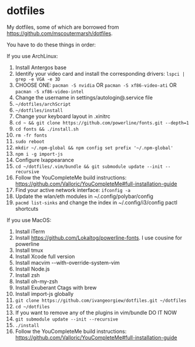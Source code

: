 # dotfiles
My dotfiles, some of which are borrowed from https://github.com/mscoutermarsh/dotfiles.

You have to do these things in order:

If you use ArchLinux:
1) Install Antergos base
2) Identify your video card and install the corresponding drivers: `lspci | grep -e VGA -e 3D`
3) CHOOSE ONE: `pacman -S nvidia` OR `pacman -S xf86-video-ati` OR `pacman -S xf86-video-intel`
4) Change the username in settings/autologin@.service file
5) `~/dotfiles/archScript`
6) `~/dotfiles/install`
7) Change your keyboard layout in .xinitrc
8) `cd ~ && git clone https://github.com/powerline/fonts.git --depth=1`
9) `cd fonts && ./install.sh`
10) `rm -fr fonts`
11) `sudo reboot`
12) `mkdir ~/.npm-global && npm config set prefix '~/.npm-global'`
13) `npm i -g import-js`
15) Configure lxappearance
16) `cd ~/dotfiles/.vim/bundle && git submodule update --init --recursive`
17) Follow the YouCompleteMe build instructions: https://github.com/Valloric/YouCompleteMe#full-installation-guide
18) Find your active network interface: `ifconfig -a`
19) Update the wlan/eth modules in ~/.config/polybar/config
20) `pacmd list-sinks` and change the index in ~/.config/i3/config pactl shortcuts

If you use MacOS:
1) Install iTerm
2) Install https://github.com/Lokaltog/powerline-fonts. I use cousine for powerline
3) Install tmux
4) Install Xcode full version
5) Install macvim --with-override-system-vim
6) Install Node.js
7) Install zsh
8) Install oh-my-zsh
9) Install Exuberant Ctags with brew
10) Install import-js globally
11) `git clone https://github.com/ivangeorgiew/dotfiles.git ~/dotfiles`
12) `cd ~/dotfiles`
13) If you want to remove any of the plugins in vim/bundle DO IT NOW
14) `git submodule update --init --recursive`
15) `./install`
16) Follow the YouCompleteMe build instructions: https://github.com/Valloric/YouCompleteMe#full-installation-guide
